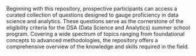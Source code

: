 Beginning with this repository, prospective participants can access a curated collection of questions designed to gauge proficiency in data science and analytics. These questions serve as the cornerstone of the eligibility criteria for the DSA (Data Science and Analytics) summer school program. Covering a wide spectrum of topics ranging from foundational concepts to advanced methodologies, the repository offers a comprehensive overview of the knowledge and skills required in the field.
